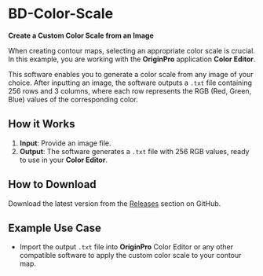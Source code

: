 # BD-Color-Scale
**Create a Custom Color Scale from an Image**

When creating contour maps, selecting an appropriate color scale is crucial. In this example, you are working with the **OriginPro** application **Color Editor**.

This software enables you to generate a color scale from any image of your choice. After inputting an image, the software outputs a `.txt` file containing 256 rows and 3 columns, where each row represents the RGB (Red, Green, Blue) values of the corresponding color.

## How it Works

1. **Input**: Provide an image file.
2. **Output**: The software generates a `.txt` file with 256 RGB values, ready to use in your **Color Editor**.

## How to Download
Download the latest version from the [Releases](https://github.com/MaximeMET/BD-color-scale/releases) section on GitHub.

## Example Use Case
- Import the output `.txt` file into **OriginPro** Color Editor or any other compatible software to apply the custom color scale to your contour map.
